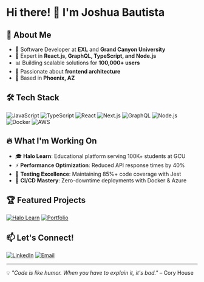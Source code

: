 # Hi there! 👋 I'm Joshua Bautista

## 🚀 About Me
- 💼 Software Developer at **EXL** and **Grand Canyon University**
- 🔧 Expert in **React.js, GraphQL, TypeScript, and Node.js**
- 📊 Building scalable solutions for **100,000+ users**
- 🎯 Passionate about **frontend architecture**
- 📍 Based in **Phoenix, AZ**

## 🛠️ Tech Stack
![JavaScript](https://img.shields.io/badge/-JavaScript-F7DF1E?style=flat&logo=javascript&logoColor=black)
![TypeScript](https://img.shields.io/badge/-TypeScript-3178C6?style=flat&logo=typescript&logoColor=white)
![React](https://img.shields.io/badge/-React-61DAFB?style=flat&logo=react&logoColor=black)
![Next.js](https://img.shields.io/badge/-Next.js-000000?style=flat&logo=next.js&logoColor=white)
![GraphQL](https://img.shields.io/badge/-GraphQL-E10098?style=flat&logo=graphql&logoColor=white)
![Node.js](https://img.shields.io/badge/-Node.js-339933?style=flat&logo=node.js&logoColor=white)
![Docker](https://img.shields.io/badge/-Docker-2496ED?style=flat&logo=docker&logoColor=white)
![AWS](https://img.shields.io/badge/-AWS-FF9900?style=flat&logo=amazon-aws&logoColor=white)

## 🔥 What I'm Working On
- 🎓 **Halo Learn**: Educational platform serving 100K+ students at GCU
- ⚡ **Performance Optimization**: Reduced API response times by 40%
- 🧪 **Testing Excellence**: Maintaining 85%+ code coverage with Jest
- 🚀 **CI/CD Mastery**: Zero-downtime deployments with Docker & Azure


## 🏆 Featured Projects
[![Halo Learn](https://img.shields.io/badge/-Halo%20Learn-4c8aa8?style=for-the-badge)](https://halo.gcu.edu/)
[![Portfolio](https://img.shields.io/badge/-Portfolio-000000?style=for-the-badge)]([https://joshua-bautista.vercel.app](https://self-portfolio-puce.vercel.app/))

## 📫 Let's Connect!
[![LinkedIn](https://img.shields.io/badge/-LinkedIn-0077B5?style=flat&logo=linkedin&logoColor=white)]([https://linkedin.com/in/joshua-bautista-dev](https://www.linkedin.com/in/joshua-raphael-bautista-8a019a11b/))
[![Email](https://img.shields.io/badge/-Email-D14836?style=flat&logo=gmail&logoColor=white)](mailto:jrbauti19@gmail.com)

---
💡 *"Code is like humor. When you have to explain it, it's bad."* – Cory House
